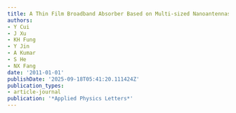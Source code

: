 ```yaml
---
title: A Thin Film Broadband Absorber Based on Multi-sized Nanoantennas
authors:
- Y Cui
- J Xu
- KH Fung
- Y Jin
- A Kumar
- S He
- NX Fang
date: '2011-01-01'
publishDate: '2025-09-18T05:41:20.111424Z'
publication_types:
- article-journal
publication: '*Applied Physics Letters*'
---
```

